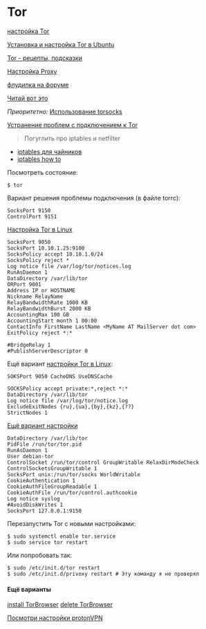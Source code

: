 # Tor
[настройка Tor](https://wiki.archlinux.org/title/Tor_(%D0%A0%D1%83%D1%81%D1%81%D0%BA%D0%B8%D0%B9))

[Установка и настройка Tor в Ubuntu](https://help.ubuntu.ru/wiki/tor)

[Tor - рецепты, подсказки](https://hackware.ru/?p=10530)

[Настройка Proxy](https://hackware.ru/?p=10201)

[флудилка на форуме](https://www.cyberforum.ru/ubuntu-linux/thread1587860.html)

[Читай вот это](https://stepsboard.com/ru/%D0%BD%D0%B0%D1%81%D1%82%D1%80%D0%BE%D0%B9%D1%82%D0%B5-%D0%BF%D1%80%D0%BE%D0%BA%D1%81%D0%B8-%D1%81%D0%B5%D1%80%D0%B2%D0%B5%D1%80-tor-%D1%81-raspberry-pi-%D0%B4%D0%BB%D1%8F-%D1%83%D0%BF%D1%80%D0%B0)

_Приоритетно:_ [Использование torsocks](https://linuxconfig.org/install-tor-proxy-on-ubuntu-20-04-linux)

[Устранение проблем с подключением к Tor](https://support.torproject.org/ru/connecting/connecting-2/)

>Погуглить про iptables и netfilter

- [iptables для чайников](https://losst.ru/nastrojka-iptables-dlya-chajnikov)
- [iptables how to](https://help.ubuntu.com/community/IptablesHowTo)

Посмотреть состояние:
```
$ tor
```


Вариант решения проблемы подключения (в файле torrc):
```
SocksPort 9150 
ControlPort 9151
```


[Настройка Tor в Linux](https://www.newalive.net/146-nastroyka-tor-v-linux.html)
```
SocksPort 9050 
SocksPort 10.10.1.25:9100 
SocksPolicy accept 10.10.1.0/24 
SocksPolicy reject * 
Log notice file /var/log/tor/notices.log 
RunAsDaemon 1 
DataDirectory /var/lib/tor 
ORPort 9001 
Address IP or HOSTNAME 
Nickname RelayName 
RelayBandwidthRate 1000 KB 
RelayBandwidthBurst 2000 KB 
AccountingMax 100 GB 
AccountingStart month 1 00:00 
ContactInfo FirstName LastName <MyName AT MailServer dot com> 
ExitPolicy reject *:* 

#BridgeRelay 1 
#PublishServerDescriptor 0
```


Ещё вариант [настройки Tor в Linux](https://www.kobzarev.com/soft/tor/):
```
SOKSPort 9050 CacheDNS UseDNSCache

SOCKSPolicy accept private:*,reject *:*
DataDirectory /var/lib/tor
Log notice file /var/log/tor/notice.log
ExcludeExitNodes {ru},{ua},{by},{kz},{??}
StrictNodes 1
```

[Ещё вариант настройки](https://eyakubovskiy.ru/2021/09/06/nastroyka-servisa-tor-v-ubuntu-20-04/)
```
DataDirectory /var/lib/tor  
PidFile /run/tor/tor.pid  
RunAsDaemon 1  
User debian-tor  
ControlSocket /run/tor/control GroupWritable RelaxDirModeCheck  
ControlSocketsGroupWritable 1  
SocksPort unix:/run/tor/socks WorldWritable  
CookieAuthentication 1  
CookieAuthFileGroupReadable 1  
CookieAuthFile /run/tor/control.authcookie  
Log notice syslog  
#AvoidDiskWrites 1  
SocksPort 127.0.0.1:9150
```

Перезапустить Tor с новыми настройками:
```
$ sudo systemctl enable tor.service  
$ sudo service tor restart
```

Или попробовать так:
```
$ sudo /etc/init.d/tor restart
$ sudo /etc/init.d/privoxy restart # Эту команду я не проверял
```


#### Ещё варианты
[install TorBrowser](https://torrbrowser.ru/tor-browser-for-linux)
[delete TorBrowser](https://torrbrowser.ru/faq/how-to-uninstall-tor-browser-from-pc)

[Посмотри настройки protonVPN](https://protonvpn.com/support/linux-vpn-setup/#linux_app)